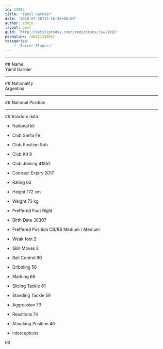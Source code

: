 ```yaml
---
id: 11995
title: 'Yamil Garnier'
date: '2010-07-26T17:56:40+00:00'
author: admin
layout: post
guid: 'http://betsliptoday.com/predictions/?p=11995'
permalink: /mbt1111994/
categories:
    - 'Soccer Players'
---
```


- - - - - -

\## Name  
 Yamil Garnier

- - - - - -

\## Nationality  
 Argentina

- - - - - -

\## National Position

- - - - - -

\## Random data

- National kit
- Club
 Santa Fe

- Club Position
 Sub

- Club Kit
 8

- Club Joining
 41852

- Contract Expiry
 2017

- Rating
 63

- Height
 172 cm

- Weight
 73 kg

- Preffered Foot
 Right

- Birth Date
 30307

- Preffered Position
 CB/RB Medium / Medium

- Weak foot
 2

- Skill Moves
 2

- Ball Control
 60

- Dribbling
 58

- Marking
 66

- Sliding Tackle
 61

- Standing Tackle
 59

- Aggression
 73

- Reactions
 74

- Attacking Position
 40

- Interceptions

 63